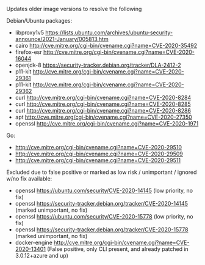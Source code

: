 Updates older image versions to resolve the following

Debian/Ubuntu packages:
- libproxy1v5 https://lists.ubuntu.com/archives/ubuntu-security-announce/2021-January/005813.htm
- cairo http://cve.mitre.org/cgi-bin/cvename.cgi?name=CVE-2020-35492
- firefox-esr http://cve.mitre.org/cgi-bin/cvename.cgi?name=CVE-2020-16044
- openjdk-8 https://security-tracker.debian.org/tracker/DLA-2412-2
- p11-kit http://cve.mitre.org/cgi-bin/cvename.cgi?name=CVE-2020-29361
- p11-kit http://cve.mitre.org/cgi-bin/cvename.cgi?name=CVE-2020-29362
- curl http://cve.mitre.org/cgi-bin/cvename.cgi?name=CVE-2020-8284
- curl http://cve.mitre.org/cgi-bin/cvename.cgi?name=CVE-2020-8285
- curl http://cve.mitre.org/cgi-bin/cvename.cgi?name=CVE-2020-8286
- apt http://cve.mitre.org/cgi-bin/cvename.cgi?name=CVE-2020-27350
- openssl http://cve.mitre.org/cgi-bin/cvename.cgi?name=CVE-2020-1971

Go:
- http://cve.mitre.org/cgi-bin/cvename.cgi?name=CVE-2020-29510
- http://cve.mitre.org/cgi-bin/cvename.cgi?name=CVE-2020-29509
- http://cve.mitre.org/cgi-bin/cvename.cgi?name=CVE-2020-29511

Excluded due to false positive or marked as low risk / unimportant / ignored w/no fix available:
- openssl https://ubuntu.com/security/CVE-2020-14145 (low priority, no fix)
- openssl https://security-tracker.debian.org/tracker/CVE-2020-14145 (marked unimportant, no fix)
- openssl https://ubuntu.com/security/CVE-2020-15778 (low priority, no fix)
- openssl https://security-tracker.debian.org/tracker/CVE-2020-15778 (marked unimportant, no fix)
- docker-engine http://cve.mitre.org/cgi-bin/cvename.cgi?name=CVE-2020-13401 (False positive, only CLI present, and already patched in 3.0.12+azure and up)
